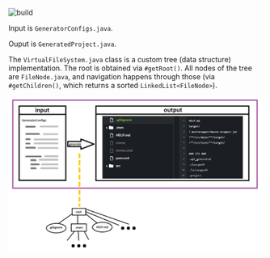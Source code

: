 ![build](https://github.com/payne911/gdx-setup-generator/workflows/Java%20CI%20with%20Gradle/badge.svg)

Input is ``GeneratorConfigs.java``.

Ouput is ``GeneratedProject.java``.

The ``VirtualFileSystem.java`` class is a custom tree (data structure) implementation. The root is obtained via ``#getRoot()``. All nodes of the tree are ``FileNode.java``, and navigation happens through those (via ``#getChildren()``, which returns a sorted ``LinkedList<FileNode>``).

![VisualizerSketch](media/visualizer_sketch.png)
